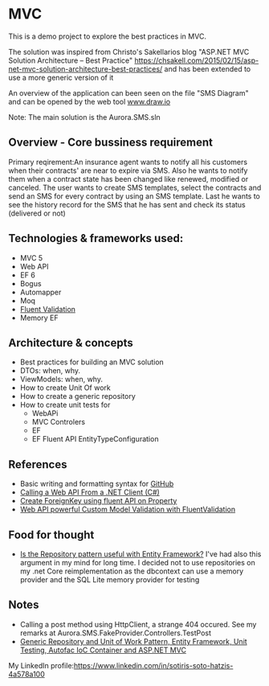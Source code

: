 # MVC
This is a demo project to explore the best practices in MVC. 

The solution was inspired from Christo's Sakellarios blog "ASP.NET MVC Solution Architecture – Best Practice"
https://chsakell.com/2015/02/15/asp-net-mvc-solution-architecture-best-practices/ and has been extended to use a more generic version of it

An overview of the application can been seen on the file "SMS Diagram" and can be opened by the web tool www.draw.io

Note: The main solution is the Aurora.SMS.sln
## Overview - Core bussiness requirement
Primary reqirement:An insurance agent wants to notify all his customers when their contracts' are near to expire via SMS. 
Also he wants to notify them when a contract state has been changed like renewed, modified or canceled. The user wants to create SMS templates, select the contracts and send an SMS for every contract by using an SMS template. Last he wants to see the history record for the SMS that he has sent and check its status (delivered or not)

## Technologies & frameworks used:
- MVC 5
- Web API
- EF 6
- Bogus
- Automapper
- Moq
- [Fluent Validation](https://chsakell.com/2015/01/17/web-api-powerful-custom-model-validation-with-fluentvalidation/)
- Memory EF


## Architecture & concepts
- Best practices for building an MVC solution
- DTOs: when, why.
- ViewModels: when, why.
- How to create Unit Of work
- How to create a generic repository
- How to create unit tests for
  - WebAPi
  - MVC Controlers
  - EF
  - EF Fluent API EntityTypeConfiguration

## References
- Basic writing and formatting syntax for [GitHub](https://help.github.com/articles/basic-writing-and-formatting-syntax/)
- [Calling a Web API From a .NET Client (C#)](https://www.asp.net/web-api/overview/advanced/calling-a-web-api-from-a-net-client)
- [Create ForeignKey using fluent API on Property](http://www.entityframeworktutorial.net/code-first/configure-one-to-many-relationship-in-code-first.aspx)
- [Web API powerful Custom Model Validation with FluentValidation](https://chsakell.com/2015/01/17/web-api-powerful-custom-model-validation-with-fluentvalidation/)

## Food for thought
- [Is the Repository pattern useful with Entity Framework?](http://www.thereformedprogrammer.net/is-the-repository-pattern-useful-with-entity-framework/) I've had also this argument in my mind for long time. I decided not to use repositories on my .net Core reimplementation as the dbcontext can use a memory provider and the SQL Lite memory provider for testing

## Notes
- Calling a post method using HttpClient, a strange 404 occured. See my remarks at Aurora.SMS.FakeProvider.Controllers.TestPost
- [Generic Repository and Unit of Work Pattern, Entity Framework, Unit Testing, Autofac IoC Container and ASP.NET MVC](http://techbrij.com/unit-testing-asp-net-mvc-controller-service)


My LinkedIn profile:https://www.linkedin.com/in/sotiris-soto-hatzis-4a578a100
